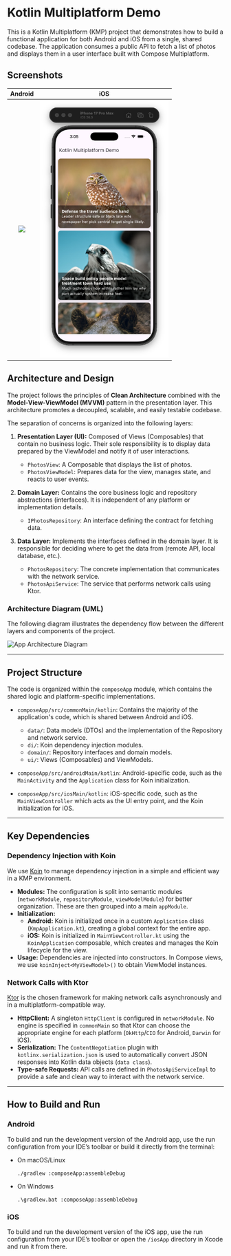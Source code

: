 # Kotlin Multiplatform Demo

This is a Kotlin Multiplatform (KMP) project that demonstrates how to build a functional application for both Android and iOS from a single, shared codebase. The application consumes a public API to fetch a list of photos and displays them in a user interface built with Compose Multiplatform.

## Screenshots

|                          Android                          |                        iOS                        |
|:---------------------------------------------------------:|:-------------------------------------------------:|
| <img src="screenshots/Android_screenshot.png" width="300"> | <img src="screenshots/iOS_screenshot.png" width="300"> |

## Architecture and Design

The project follows the principles of **Clean Architecture** combined with the **Model-View-ViewModel (MVVM)** pattern in the presentation layer. This architecture promotes a decoupled, scalable, and easily testable codebase.

The separation of concerns is organized into the following layers:

1.  **Presentation Layer (UI):** Composed of Views (Composables) that contain no business logic. Their sole responsibility is to display data prepared by the ViewModel and notify it of user interactions.
    *   `PhotosView`: A Composable that displays the list of photos.
    *   `PhotosViewModel`: Prepares data for the view, manages state, and reacts to user events.

2.  **Domain Layer:** Contains the core business logic and repository abstractions (interfaces). It is independent of any platform or implementation details.
    *   `IPhotosRepository`: An interface defining the contract for fetching data.

3.  **Data Layer:** Implements the interfaces defined in the domain layer. It is responsible for deciding where to get the data from (remote API, local database, etc.).
    *   `PhotosRepository`: The concrete implementation that communicates with the network service.
    *   `PhotosApiService`: The service that performs network calls using Ktor.

### Architecture Diagram (UML)

The following diagram illustrates the dependency flow between the different layers and components of the project.

![App Architecture Diagram](http://www.plantuml.com/plantuml/png/RP31IWCn48RlUOgn5zj3-mGYBUt1ea9Hy28z3Dc_xc0s2TbPfQZlBgIoTRCz_dzcFlBDibLEsZNEN6cD1XGTYpSgwa1h1_QqIhOMXTKkWJQ8y1My5RJ6HBRl_0QQx19QU6MLuEc1ZqWqxMGseIz3zBghWuRsHV2v7yR7KC7jpSy_qYOqB3sZokcF8rwH3cn1snFY2J6qeY4TXmXMxW6it7-ZMDeFcAVNLPHdf0-no1j5jssYomftgd7j15vfUgyXpRB4DMrm45zSwQnBy_aj5VQco7bcx6T65TryBnOq6YoBp1kvcR8vqqfVSwdCr4jNMC9NNUD-0G00)

---

## Project Structure

The code is organized within the `composeApp` module, which contains the shared logic and platform-specific implementations.

-   `composeApp/src/commonMain/kotlin`: Contains the majority of the application's code, which is shared between Android and iOS.
    -   `data/`: Data models (DTOs) and the implementation of the Repository and network service.
    -   `di/`: Koin dependency injection modules.
    -   `domain/`: Repository interfaces and domain models.
    -   `ui/`: Views (Composables) and ViewModels.

-   `composeApp/src/androidMain/kotlin`: Android-specific code, such as the `MainActivity` and the `Application` class for Koin initialization.

-   `composeApp/src/iosMain/kotlin`: iOS-specific code, such as the `MainViewController` which acts as the UI entry point, and the Koin initialization for iOS.

---

## Key Dependencies

### Dependency Injection with Koin

We use [Koin](https://insert-koin.io/) to manage dependency injection in a simple and efficient way in a KMP environment.

-   **Modules:** The configuration is split into semantic modules (`networkModule`, `repositoryModule`, `viewModelModule`) for better organization. These are then grouped into a main `appModule`.
-   **Initialization:**
    -   **Android:** Koin is initialized once in a custom `Application` class (`KmpApplication.kt`), creating a global context for the entire app.
    -   **iOS:** Koin is initialized in `MainViewController.kt` using the `KoinApplication` composable, which creates and manages the Koin lifecycle for the view.
-   **Usage:** Dependencies are injected into constructors. In Compose views, we use `koinInject<MyViewModel>()` to obtain ViewModel instances.

### Network Calls with Ktor

[Ktor](https://ktor.io/) is the chosen framework for making network calls asynchronously and in a multiplatform-compatible way.

-   **HttpClient:** A singleton `HttpClient` is configured in `networkModule`. No engine is specified in `commonMain` so that Ktor can choose the appropriate engine for each platform (`OkHttp`/`CIO` for Android, `Darwin` for iOS).
-   **Serialization:** The `ContentNegotiation` plugin with `kotlinx.serialization.json` is used to automatically convert JSON responses into Kotlin data objects (`data class`).
-   **Type-safe Requests:** API calls are defined in `PhotosApiServiceImpl` to provide a safe and clean way to interact with the network service.

---

## How to Build and Run

### Android

To build and run the development version of the Android app, use the run configuration from your IDE’s toolbar or build it directly from the terminal:
- On macOS/Linux
  ```shell
  ./gradlew :composeApp:assembleDebug
  ```
- On Windows
  ```shell
  .\gradlew.bat :composeApp:assembleDebug
  ```

### iOS

To build and run the development version of the iOS app, use the run configuration from your IDE’s toolbar or open the `/iosApp` directory in Xcode and run it from there.
